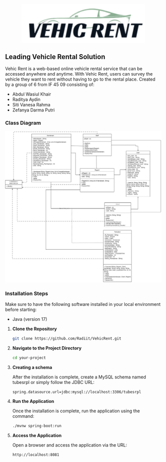<div align="center">
  <img src="VehicRent.png" alt="VehicRent" width="400"/>
</div>

## Leading Vehicle Rental Solution

Vehic Rent is a web-based online vehicle rental service that can be accessed anywhere and anytime. With Vehic Rent, users can survey the vehicle they want to rent without having to go to the rental place. Created by a group of 6 from IF 45 09 consisting of:

- Abdul Wasiul Khair
- Raditya Aydin
- Siti Vanesa Rahma 
- Zefanya Darma Putri 

### Class Diagram

![Class Diagram](classDiagram_vehicrent.jpg)

### Installation Steps

Make sure to have the following software installed in your local environment before starting:

- Java (version 17)

1. **Clone the Repository**

    ```bash
    git clone https://github.com/Radiit/VehicRent.git
    ```

2. **Navigate to the Project Directory**

    ```bash
    cd your-project
    ```

3. **Creating a schema**

    After the installation is complete, create a MySQL schema named tubesrpl or simply follow the JDBC URL:

    ```properties
    spring.datasource.url=jdbc:mysql://localhost:3306/tubesrpl
    ```

4. **Run the Application**

    Once the installation is complete, run the application using the command:

    ```bash
    ./mvnw spring-boot:run
    ```

5. **Access the Application**

    Open a browser and access the application via the URL:

    ```http
    http://localhost:8081
    ```
